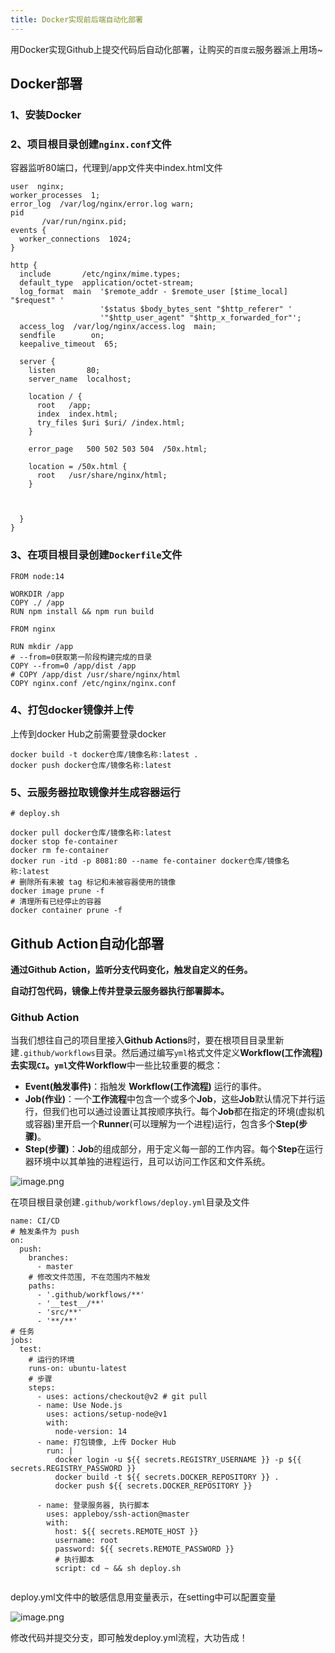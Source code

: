 ```yaml
---
title: Docker实现前后端自动化部署
---
```


用Docker实现Github上提交代码后自动化部署，让购买的`百度云`服务器派上用场~
<!-- more -->

## Docker部署

### 1、安装Docker

### 2、项目根目录创建`nginx.conf`文件

容器监听80端口，代理到/app文件夹中index.html文件

```
user  nginx;
worker_processes  1;
error_log  /var/log/nginx/error.log warn;
pid 
       /var/run/nginx.pid;
events {
  worker_connections  1024;
}

http {
  include       /etc/nginx/mime.types;
  default_type  application/octet-stream;
  log_format  main  '$remote_addr - $remote_user [$time_local] "$request" '
                    '$status $body_bytes_sent "$http_referer" '
                    '"$http_user_agent" "$http_x_forwarded_for"';
  access_log  /var/log/nginx/access.log  main;
  sendfile        on;
  keepalive_timeout  65;

  server {
    listen       80;
    server_name  localhost;

    location / {
      root   /app;
      index  index.html;
      try_files $uri $uri/ /index.html;
    }

    error_page   500 502 503 504  /50x.html;
    
    location = /50x.html {
      root   /usr/share/nginx/html;
    }



  }
}
```

### 3、在项目根目录创建`Dockerfile`文件

```
FROM node:14

WORKDIR /app
COPY ./ /app
RUN npm install && npm run build

FROM nginx

RUN mkdir /app
# --from=0获取第一阶段构建完成的目录
COPY --from=0 /app/dist /app
# COPY /app/dist /usr/share/nginx/html
COPY nginx.conf /etc/nginx/nginx.conf
```

### 4、打包docker镜像并上传

上传到docker Hub之前需要登录docker

```
docker build -t docker仓库/镜像名称:latest .
docker push docker仓库/镜像名称:latest
```

### 5、云服务器拉取镜像并生成容器运行

```
# deploy.sh

docker pull docker仓库/镜像名称:latest
docker stop fe-container
docker rm fe-container
docker run -itd -p 8081:80 --name fe-container docker仓库/镜像名称:latest
# 删除所有未被 tag 标记和未被容器使用的镜像
docker image prune -f
# 清理所有已经停止的容器
docker container prune -f
```

## Github Action自动化部署

**通过Github Action，监听分支代码变化，触发自定义的任务。**

**自动打包代码，镜像上传并登录云服务器执行部署脚本。**

### Github Action

当我们想往自己的项目里接入**Github Actions**时，要在根项目目录里新建`.github/workflows`目录。然后通过编写`yml`格式文件定义**Workflow(工作流程)去实现`CI`。`yml`文件Workflow**中一些比较重要的概念：

- **Event(触发事件)**：指触发 **Workflow(工作流程)** 运行的事件。
- **Job(作业)**：一个**工作流程**中包含一个或多个**Job**，这些**Job**默认情况下并行运行，但我们也可以通过设置让其按顺序执行。每个**Job**都在指定的环境(虚拟机或容器)里开启一个**Runner**(可以理解为一个进程)运行，包含多个**Step(步骤)**。
- **Step(步骤)**：**Job**的组成部分，用于定义每一部的工作内容。每个**Step**在运行器环境中以其单独的进程运行，且可以访问工作区和文件系统。

![image.png](https://p3-juejin.byteimg.com/tos-cn-i-k3u1fbpfcp/27deef91333747ab8f7e09bd2649b5bb~tplv-k3u1fbpfcp-zoom-in-crop-mark:3024:0:0:0.awebp?)

在项目根目录创建`.github/workflows/deploy.yml`目录及文件

```
name: CI/CD
# 触发条件为 push
on:
  push:
    branches:
      - master
    # 修改文件范围, 不在范围内不触发
    paths:
      - '.github/workflows/**'
      - '__test__/**'
      - 'src/**'
      - '**/**'
# 任务
jobs:
  test:
    # 运行的环境
    runs-on: ubuntu-latest
    # 步骤
    steps:
      - uses: actions/checkout@v2 # git pull
      - name: Use Node.js
        uses: actions/setup-node@v1
        with:
          node-version: 14
      - name: 打包镜像, 上传 Docker Hub
        run: |
          docker login -u ${{ secrets.REGISTRY_USERNAME }} -p ${{ secrets.REGISTRY_PASSWORD }}
          docker build -t ${{ secrets.DOCKER_REPOSITORY }} .
          docker push ${{ secrets.DOCKER_REPOSITORY }}

      - name: 登录服务器, 执行脚本
        uses: appleboy/ssh-action@master
        with:
          host: ${{ secrets.REMOTE_HOST }}
          username: root
          password: ${{ secrets.REMOTE_PASSWORD }}
          # 执行脚本
          script: cd ~ && sh deploy.sh
          
```

deploy.yml文件中的敏感信息用变量表示，在setting中可以配置变量

![image.png](https://p3-juejin.byteimg.com/tos-cn-i-k3u1fbpfcp/ddaf12fad12b43be94ea330648f2d349~tplv-k3u1fbpfcp-zoom-in-crop-mark:3024:0:0:0.awebp?)

修改代码并提交分支，即可触发deploy.yml流程，大功告成！